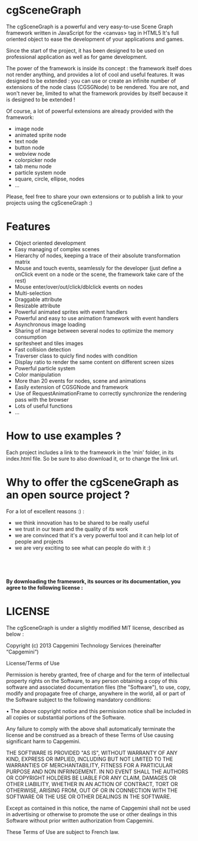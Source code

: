 cgSceneGraph
============

The cgSceneGraph is a powerful and very easy-to-use Scene Graph framework written in JavaScript for the &lt;canvas&gt; tag in HTML5
It's full oriented object to ease the development of your applications and games.

Since the start of the project, it has been designed to be used on professional application as well as for game development.

The power of the framework is inside its concept : the framework itself does not render anything, and provides a lot of cool and useful features.
It was designed to be extended : you can use or create an infinite number of extensions of the node class (CGSGNode) to be rendered.
You are not, and won't never be, limited to what the framework provides by itself because it is designed to be extended !

Of course, a lot of powerful extensions are already provided with the framework:
- image node
- animated sprite node
- text node
- button node
- webview node
- colorpicker node
- tab menu node
- particle system node
- square, circle, ellipse, nodes
- ...

Please, feel free to share your own extensions or to publish a link to your projects using the cgSceneGraph :)

Features
========
* Object oriented development
* Easy managing of complex scenes
* Hierarchy of nodes, keeping a trace of their absolute transformation matrix
* Mouse and touch events, seamlessly for the developer (just define a onClick event on a node or the scene, the framework take care of the rest)
* Mouse enter/over/out/click/dblclick events on nodes
* Multi-selection
* Draggable attribute
* Resizable attribute
* Powerful animated sprites with event handlers
* Powerful and easy to use animation framework with event handlers
* Asynchronous image loading
* Sharing of image between several nodes to optimize the memory consumption
* spritesheet and tiles images
* Fast collision detection
* Traverser class to quicly find nodes with condition
* Display ratio to render the same content on different screen sizes
* Powerful particle system
* Color manipulation
* More than 20 events for nodes, scene and animations
* Easily extension of CGSGNode and framework
* Use of RequestAnimationFrame to correctly synchronize the rendering pass with the browser
* Lots of useful functions
* ...

How to use examples ?
=====================
Each project includes a link to the framework in the 'min' folder, in its index.html file.
So be sure to also download it, or to change the link url.


Why to offer the cgSceneGraph as an open source project ?
=========================================================
For a lot of excellent reasons :) :
* we think innovation has to be shared to be really useful
* we trust in our team and the quality of its work
* we are convinced that it's a very powerful tool and it can help lot of people and projects
* we are very exciting to see what can people do with it :)

## &nbsp;
#### By downloading the framework, its sources or its documentation, you agree to the following license :

LICENSE
=======
The cgSceneGraph is under a slightly modified MIT license, described as below :

Copyright (c) 2013  Capgemini Technology Services (hereinafter “Capgemini”)

License/Terms of Use

Permission is hereby granted, free of charge and for the term of intellectual property rights on the Software, to any person obtaining a copy of this software and associated documentation files (the "Software"), to use, copy, modify and propagate free of charge, anywhere in the world, all or part of the Software subject to the following mandatory conditions:

•  The above copyright notice and this permission notice shall be included in all copies or substantial portions of the Software.

Any failure to comply with the above shall automatically terminate the license and be construed as a breach of these Terms of Use causing significant harm to Capgemini.

THE SOFTWARE IS PROVIDED "AS IS", WITHOUT WARRANTY OF ANY KIND, EXPRESS OR IMPLIED, INCLUDING BUT NOT LIMITED TO THE WARRANTIES OF MERCHANTABILITY, FITNESS FOR A PARTICULAR PURPOSE AND NON INFRINGEMENT. IN NO EVENT SHALL THE AUTHORS OR COPYRIGHT HOLDERS BE LIABLE FOR ANY CLAIM, DAMAGES OR OTHER LIABILITY, WHETHER IN AN ACTION OF CONTRACT, TORT OR OTHERWISE, ARISING FROM, OUT OF OR IN CONNECTION WITH THE SOFTWARE OR THE USE OR OTHER DEALINGS IN THE SOFTWARE.

Except as contained in this notice, the name of Capgemini shall not be used in advertising or otherwise to promote the use or other dealings in this Software without prior written authorization from Capgemini.

These Terms of Use are subject to French law.
